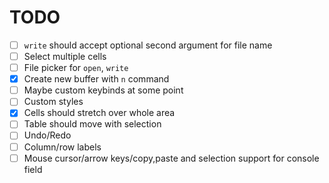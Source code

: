 # TODO
- [ ] `write` should accept optional second argument for file name
- [ ] Select multiple cells
- [ ] File picker for `open`, `write`
- [x] Create new buffer with `n` command
- [ ] Maybe custom keybinds at some point
- [ ] Custom styles
- [x] Cells should stretch over whole area
- [ ] Table should move with selection
- [ ] Undo/Redo
- [ ] Column/row labels
- [ ] Mouse cursor/arrow keys/copy,paste and selection support for console field
